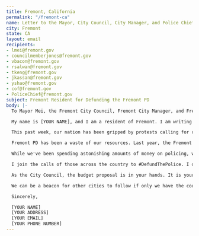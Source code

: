 ```yaml
---
title: Fremont, California
permalink: "/fremont-ca"
name: Letter to the Mayor, City Council, City Manager, and Police Chief
city: Fremont
state: CA
layout: email
recipients:
- lmei@fremont.gov
- councilmemberjones@fremont.gov
- vbacon@fremont.gov
- rsalwan@fremont.gov
- tkeng@fremont.gov
- jkassan@fremont.gov
- yshao@fremont.gov
- cof@fremont.gov
- PoliceChief@fremont.gov
subject: Fremont Resident for Defunding the Fremont PD
body: |-
  To Mayor Mei, the Fremont City Council, Fremont City Manager, and Fremont Police Chief

  My name is [YOUR NAME], and I am a resident of Fremont. I am writing to demand that the City Council adopts a People’s Budget that prioritizes community wellbeing and redirects funding away from the police.

  This past week, our nation has been gripped by protests calling for rapid and meaningful change with regard to police behavior, an end to racism and anti-blackness, and immediate reform in how black people are treated in America. The Bay Area has been at the forefront of much of this action. Accordingly, it has come to my attention that the budget for 2021 is being decided as these protests continue.

  Fremont PD has been a waste of our resources. Last year, the Fremont PD budget was $93,307,000, almost all of which comes from the Fremont general fund. This means Fremont PD cost us taxpayers almost 3 times as much as was spent on public street, facilities, and park maintenance, and human services combined. Fremont's projected 2020-21 budget appears to be heading in an extraordinarily similar direction.

  While we've been spending astonishing amounts of money on policing, we have not seen improvements to safety, homelessness, mental health, or affordability in our city. Instead, I see the wasteful and harmful actions of our police.

  I join the calls of those across the country to #DefundThePolice. I demand a budget that adequately and effectively meets the needs of at-risk Fremont residents during this trying and uncertain time, when livelihoods are on the line. I call on you to slash the Fremont PD budget and instead use those resources towards solving homelessness. We demand a budget that supports community wellbeing, rather than empowers the police forces that tear them apart.

  As the City Council, the budget proposal is in your hands. It is your duty to represent your constituents. I am urging you to completely revise the budget for the 2020-2021 fiscal year, and to fund #CareNotCops.

  We can be a beacon for other cities to follow if only we have the courage to change.

  Sincerely,

  [YOUR NAME]
  [YOUR ADDRESS]
  [YOUR EMAIL]
  [YOUR PHONE NUMBER]
---
```


